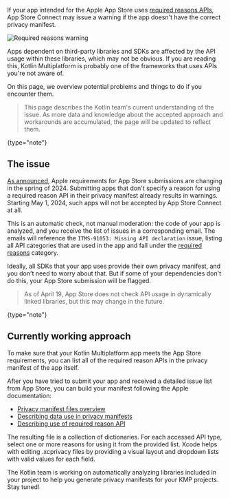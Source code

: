 [//]: # (title: Privacy manifest for apps dependent on KMP)

If your app intended for the Apple App Store uses [required reasons APIs](https://developer.apple.com/documentation/bundleresources/privacy_manifest_files/describing_use_of_required_reason_api),
App Store Connect may issue a warning if the app doesn't have the correct privacy manifest.

![Required reasons warning](app-store-required-reasons-warning.png)

Apps dependent on third-party libraries and SDKs are affected by the API usage within these libraries, which may not be obvious.
If you are reading this, Kotlin Multiplatform is probably one of the frameworks that uses APIs you're not aware of.

On this page, we overview potential problems and things to do if you encounter them.

> This page describes the Kotlin team's current understanding of the issue. As more data and knowledge about
> the accepted approach and workarounds are accumulated, the page will be updated to reflect them.
>
{type="note"}

## The issue

[As announced](https://developer.apple.com/news/?id=r1henawx),
Apple requirements for App Store submissions are changing in the spring of 2024. Submitting apps that don't specify
a reason for using a required reason API in their privacy manifest already results in warnings. Starting May 1, 2024,
such apps will not be accepted by App Store Connect at all.

This is an automatic check, not manual moderation: the code of your app is analyzed, and you receive the list of issues
in a corresponding email.
The emails will reference the `ITMS-91053: Missing API declaration` issue, listing all API categories that
are used in the app and fall under the [required reasons](https://developer.apple.com/documentation/bundleresources/privacy_manifest_files/describing_use_of_required_reason_api)
category.

Ideally, all SDKs that your app uses provide their own privacy manifest, and you don't need to worry about that.
But if some of your dependencies don't do this, your App Store submission will be flagged.

> As of April 19, App Store does not check API usage in dynamically linked libraries, but this may change in the
> future.
>
{type="note"}

## Currently working approach

To make sure that your Kotlin Multiplatform app meets the App Store requirements, you can list all of the required reason APIs
in the privacy manifest of the app itself.

After you have tried to submit your app and received a detailed issue list from App Store, you can build your manifest
following the Apple documentation:

* [Privacy manifest files overview](https://developer.apple.com/documentation/bundleresources/privacy_manifest_files)
* [Describing data use in privacy manifests](https://developer.apple.com/documentation/bundleresources/privacy_manifest_files/describing_data_use_in_privacy_manifests)
* [Describing use of required reason API](https://developer.apple.com/documentation/bundleresources/privacy_manifest_files/describing_use_of_required_reason_api)

The resulting file is a collection of dictionaries. For each accessed API type, select one or more reasons for using it
from the provided list. Xcode helps with editing .xcprivacy files by providing a visual layout and dropdown lists with
valid values for each field.

The Kotlin team is working on automatically analyzing libraries included in your project to help you generate privacy manifests
for your KMP projects. Stay tuned!